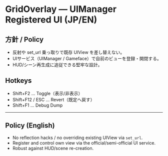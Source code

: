 # GridOverlay — UIManager Registered UI (JP/EN)

## 方針 / Policy
- 反射や set_url 乗っ取りで既存 UIView を差し替えない。
- UIサービス（UIManager / Gameface）で自前のビューを登録・開閉する。
- HUD/シーン再生成に追従できる堅牢な設計。

## Hotkeys
- Shift+F2 … Toggle（表示/非表示）
- Shift+F12 / ESC … Revert（既定へ戻す）
- Shift+F1 … Debug Dump

---

## Policy (English)
- No reflection hacks / no overriding existing UIView via `set_url`.
- Register and control own view via the official/semi-official UI service.
- Robust against HUD/scene re-creation.

